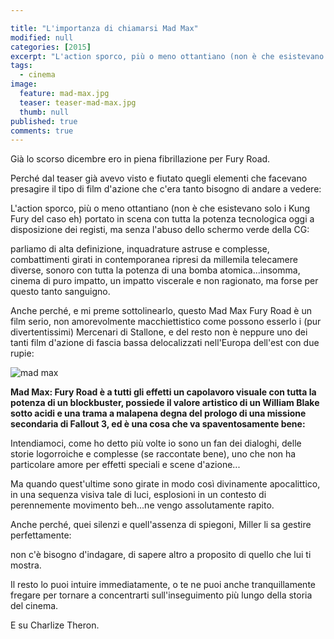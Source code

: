 ```yaml
---

title: "L'importanza di chiamarsi Mad Max"
modified: null
categories: [2015]
excerpt: "L'action sporco, più o meno ottantiano (non è che esistevano solo i Kung Fury del caso eh) portato in scena con tutta la potenza tecnologica oggi a disposizione dei registi... "
tags:
  - cinema
image: 
  feature: mad-max.jpg
  teaser: teaser-mad-max.jpg
  thumb: null
published: true
comments: true
---
```


Già lo scorso dicembre ero in piena fibrillazione per Fury Road.

Perché dal teaser già avevo visto e fiutato quegli elementi che facevano presagire il tipo di film d'azione che c'era tanto bisogno di andare a vedere:

L'action sporco, più o meno ottantiano (non è che esistevano solo i Kung Fury del caso eh) portato in scena con tutta la potenza tecnologica oggi a disposizione dei registi, ma senza l'abuso dello schermo verde della CG:

parliamo di alta definizione, inquadrature astruse e complesse, combattimenti girati in contemporanea ripresi da millemila telecamere diverse, sonoro con tutta la potenza di una bomba atomica...insomma, cinema di puro impatto, un impatto viscerale e non ragionato, ma forse per questo tanto sanguigno.

Anche perché, e mi preme sottolinearlo, questo Mad Max Fury Road è un film serio, non amorevolmente macchiettistico come possono esserlo i (pur divertentissimi) Mercenari di Stallone, e del resto non è neppure uno dei tanti film d'azione di fascia bassa delocalizzati nell'Europa dell'est con due rupie:

<img src ="http://4.bp.blogspot.com/-EW3b-6_n5TI/VXvn-xjQz7I/AAAAAAAAMJI/9tzIKZSARqM/s1600/Mad-Max4.jpg" alt="mad max"> 

**Mad Max: Fury Road è a tutti gli effetti un capolavoro visuale con tutta la potenza di un blockbuster, possiede il valore artistico di un William Blake sotto acidi e una trama a malapena degna del prologo di una missione secondaria di Fallout 3, ed è una cosa che va spaventosamente bene:**

Intendiamoci, come ho detto più volte io sono un fan dei dialoghi, delle storie logorroiche e complesse (se raccontate bene), uno che non ha particolare amore per effetti speciali e scene d'azione...

Ma quando quest'ultime sono girate in modo così divinamente apocalittico, in una sequenza visiva tale di luci, esplosioni in un contesto di perennemente movimento beh...ne vengo assolutamente rapito.

Anche perché, quei silenzi e quell'assenza di spiegoni, Miller li sa gestire perfettamente:

non c'è bisogno d'indagare, di sapere altro a proposito di quello che lui ti mostra.

Il resto lo puoi intuire immediatamente, o te ne puoi anche tranquillamente fregare per tornare a concentrarti sull'inseguimento più lungo della storia del cinema.

E su Charlize Theron.